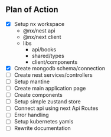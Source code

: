 ## Plan of Action

 - [x] Setup nx workspace
   - @nx/nest api
   - @nx/next client
   - libs
     - api/books
     - shared/types
     - client/components
 - [x] Create mongodb schema/connection
 - [ ] Create nest services/controllers
 - [ ] Setup mantine
 - [ ] Create main application page
 - [ ] Create components
 - [ ] Setup simple zustand store
 - [ ] Connect api using next Api Routes
 - [ ] Error handling 
 - [ ] Setup kubernetes yamls
 - [ ] Rewrite documentation
